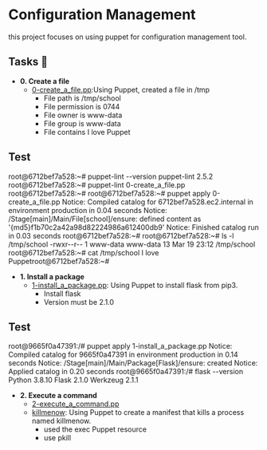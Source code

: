 # Configuration Management

this project focuses on using puppet for configuration management tool.

## Tasks :page_with_curl:

* **0. Create a file**
  * [0-create_a_file.pp](./0-create_a_file.pp):Using Puppet, created a file in /tmp
    * File path is /tmp/school
    * File permission is 0744
    * File owner is www-data
    * File group is www-data
    * File contains I love Puppet

## Test
root@6712bef7a528:~# puppet-lint --version
puppet-lint 2.5.2
root@6712bef7a528:~# puppet-lint 0-create_a_file.pp
root@6712bef7a528:~# 
root@6712bef7a528:~# puppet apply 0-create_a_file.pp
Notice: Compiled catalog for 6712bef7a528.ec2.internal in environment production in 0.04 seconds
Notice: /Stage[main]/Main/File[school]/ensure: defined content as '{md5}f1b70c2a42a98d82224986a612400db9'
Notice: Finished catalog run in 0.03 seconds
root@6712bef7a528:~#
root@6712bef7a528:~# ls -l /tmp/school
-rwxr--r-- 1 www-data www-data 13 Mar 19 23:12 /tmp/school
root@6712bef7a528:~# cat /tmp/school
I love Puppetroot@6712bef7a528:~#

* **1. Install a package**
  * [1-install_a_package.pp](./1-install_a_package.pp): Using Puppet to install flask from pip3.
    * Install flask
    * Version must be 2.1.0

## Test
root@9665f0a47391:/# puppet apply 1-install_a_package.pp
Notice: Compiled catalog for 9665f0a47391 in environment production in 0.14 seconds
Notice: /Stage[main]/Main/Package[Flask]/ensure: created
Notice: Applied catalog in 0.20 seconds
root@9665f0a47391:/# flask --version
Python 3.8.10
Flask 2.1.0
Werkzeug 2.1.1

* **2. Execute a command**
  * [2-execute_a_command.pp](./2-execute_a_command.pp)
  * [killmenow](./killmenow): Using Puppet to create a manifest that kills a process named killmenow.
    * used the exec Puppet resource
    * use pkill
